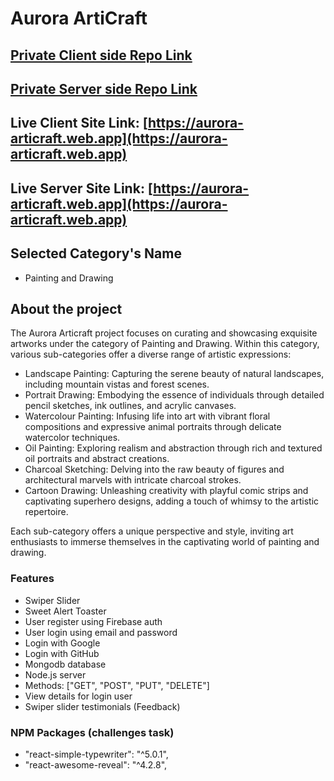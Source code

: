 # Aurora ArtiCraft

## [Private Client side Repo Link](https://github.com/programming-hero-web-course-4/B9A10-client-side-maasajal)

## [Private Server side Repo Link](https://github.com/programming-hero-web-course-4/b9a10-server-side-maasajal)

## Live Client Site Link: [https://aurora-articraft.web.app](https://aurora-articraft.web.app)

## Live Server Site Link: [https://aurora-articraft.web.app](https://aurora-articraft.web.app)

## Selected Category's Name

- Painting and Drawing

## About the project

The Aurora Articraft project focuses on curating and showcasing exquisite artworks under the category of Painting and Drawing. Within this category, various sub-categories offer a diverse range of artistic expressions:

- Landscape Painting: Capturing the serene beauty of natural landscapes, including mountain vistas and forest scenes.
- Portrait Drawing: Embodying the essence of individuals through detailed pencil sketches, ink outlines, and acrylic canvases.
- Watercolour Painting: Infusing life into art with vibrant floral compositions and expressive animal portraits through delicate watercolor techniques.
- Oil Painting: Exploring realism and abstraction through rich and textured oil portraits and abstract creations.
- Charcoal Sketching: Delving into the raw beauty of figures and architectural marvels with intricate charcoal strokes.
- Cartoon Drawing: Unleashing creativity with playful comic strips and captivating superhero designs, adding a touch of whimsy to the artistic repertoire.

Each sub-category offers a unique perspective and style, inviting art enthusiasts to immerse themselves in the captivating world of painting and drawing.

### Features

- Swiper Slider
- Sweet Alert Toaster
- User register using Firebase auth
- User login using email and password
- Login with Google
- Login with GitHub
- Mongodb database
- Node.js server
- Methods: ["GET", "POST", "PUT", "DELETE"]
- View details for login user
- Swiper slider testimonials (Feedback)

### NPM Packages (challenges task)

- "react-simple-typewriter": "^5.0.1",
- "react-awesome-reveal": "^4.2.8",
